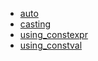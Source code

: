- [auto](auto.md)
- [casting](casting/_index.md)
- [using_constexpr](using_constexpr.md)
- [using_constval](using_constval.md)
